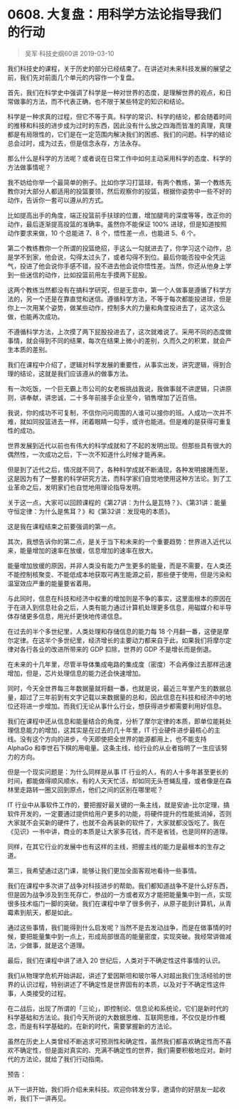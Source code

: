 # 0608. 大复盘：用科学方法论指导我们的行动
> 吴军·科技史纲60讲
2019-03-10

我们科技史的课程，关于历史的部分已经结束了。在讲述对未来科技发展的展望之前，我们先对前面几个单元的内容作一个复盘。

首先，我们在科学史中强调了科学是一种对世界的态度，是理解世界的观点，和日常做事的方法，而不代表正确，也不限于某些特定的知识和结论。

科学是一种求真的过程，但它不等于真。科学的常识、科学的结论，都会随着时间的推移和科技的进步成为过时的东西，因此没有什么放之四海而皆准的真理，真理都是有局限性的，它们是在一定范围内解决我们的困惑、我们的问题。科学的结论总会过时，成为过去，但是信念永存，方法永存。

那么什么是科学的方法呢？或者说在日常工作中如何主动采用科学的态度、科学的方法做事情呢？

我不妨给你举一个最简单的例子。比如你学习打篮球，有两个教练，第一个教练先教你对大部分人都适用的投篮要领，然后观察你的投篮，根据你姿势中一些不好的动作，告诉你一套可以遵从的方式。

比如提高出手的角度，端正投篮前手扶球的位置，增加腿弯的深度等等，改正你的动作，最后逐渐提高投篮的准确率。虽然你不能保证 100% 进球，但是知道按照动作要求来做，10 个总能进 7、8 个，悟性差一点，也能进 5、6 个。

第二个教练教你一个所谓的投篮绝招，手这么一勾就进去了，你学习这个动作，总是学不到家，他会说，勾得太过头了，或者勾得不到位。最后你能否投中全凭运气，投进了他会说你手感不错，投不进去他会说你悟性差。当然，你还从他身上学到一些迷信的动作，比如投篮前用左手摸两下屁股。

这两个教练当然都没有在搞科学研究，但是无意中，第一个人做事是遵循了科学方法的，另一个还是在靠直觉和迷信。遵循科学方法，不等于每次都能投进球，但是你上一次用某个姿势，做某些动作，控制多大的力量和角度投进去了，这次这么做，也能再次成功。

不遵循科学方法，上次摸了两下屁股投进去了，这次就难说了。采用不同的态度做事情，就会得到不同的结果，每次在结果上微小的差别，久而久之的积累，就会产生本质的差别。

我们在课程中介绍了，逻辑对科学发展的重要性，从事实出发，讲究逻辑，得到合理的结论，这就是我们应该遵从的做事方法。

有一次吃饭，一个巨无霸上市公司的女老板挑战我说，我做事就不讲逻辑，只讲原则，讲奉献，讲忠诚，二十多年前接手企业至今，销售增加了近百倍。

我说，你的成功不可复制，不信你问问周围的人谁可以接你的班。人成功一次并不难，就如同投篮进去一样，闭着眼睛一勾手，或许也能进。但是难的是获得可重复性的成功。

世界发展到近代以前也有伟大的科学成就和了不起的发明出现。但那些具有很大的偶然性，一次成功之后，下一次不知道什么时候才能再来。

但是到了近代之后，情况就不同了，各种科学成就不断涌现，各种发明接踵而至，这是因为有了一整套的科学研究方法，而科学家们自觉地使用这种方法论。到了工业革命之后，发明家们也自觉地用理论指导发明。

关于这一点，大家可以回顾课程的《第27讲：为什么是瓦特？》、《第31讲：能量守恒定律：为什么是焦耳？》和《第32讲：发现电的本质》。

这是我在课程结束之前要强调的第一点。

其次，我想告诉你的第二点，是关于当下和未来的一个重要趋势：世界进入近代以来，能量增加的速率在放缓，信息增加的速率在放大。

能量增加放缓的原因，并非人类没有能力产生更多的能量，而是不需要，在人类还不能控制核聚变、不能低成本地获取可再生能源之前，那些便于使用，但是污染和温室效应严重的能量要省着用。

与此同时，信息在科技和经济中权重的增加则是不争的事实，这里面根本的原因在于在进入到信息社会之后，人类有能力通过计算机处理更多信息，用磁媒介和半导体存储更多信息，用光纤更快地传递信息。

在过去的半个多世纪里，人类处理和存储信息的能力每 18 个月翻一番，这便是摩尔定律。在这半个多世纪里，经济增长的主要动力都来自于此，如果我们将摩尔定律对各行各业的改进所带来的 GDP 扣除，世界的 GDP 不是增长而是倒退。

在未来的十几年里，尽管半导体集成电路的集成度（密度）不会再像过去那样迅速增加，但是，芯片处理信息的能力还会快速增加。

同时，今天全世界每三年数据量就将翻一番，也就是说，最近三年里产生的数据总量，超过了三年前到有文字记载以来数据量的总和，因此信息在科技和经济中的地位还将进一步增加。而我们无论从事什么行业，想获得进步都需要利用好信息。

我们在课程中还从信息和能量结合的角度，分析了摩尔定律的本质，即单位能耗处理信息能力的增加，这其实是在过去的几十年里，IT 行业硬件进步最核心的主线。没有这个方向的进步，今天即使把全世界的能源都用上，也不能支持 AlphaGo 和李世石下棋的用电量。这条主线，给行业的从业者指明了一生应该努力的方向。

但是一个现实问题是：为什么同样是从事 IT 行业的人，有的人十多年甚至更长的时间，都能做得顺风顺水，有的人天天忙活，却如同无头苍蝇乱撞，或者像是在森林里走路转一圈又回到原点，他们之间的区别在哪里呢？

IT 行业中从事软件工作的，要把握好最关键的一条主线，就是安迪-比尔定理，搞软件开发的，一定要通过提供给用户更多的功能，将硬件提升的性能抵消掉，否则大家就不会买新的硬件了，也就不会再装新的软件了，大家就都没饭吃了。我在《见识》一书中讲，商业的本质是让大家多花钱，而不是省钱，也是同样的道理。

同样，在其它行业的发展中也有这样的主线，把握主线的能力是最根本的生存之道。

第三，我希望通过这门课，能够让我们更加全面客观地看待一些事情。

我们在课程中多次讲了战争对科技进步的帮助。我们都知道战争不是什么好东西，但是因为战争涉及到生死存亡，参战的一方或者双方才能把能量集中到一点，实现很多技术临门一脚的突破。我们在课程中举了很多例子，从原子能到计算机，从青霉素到航天，都是如此。

通过这些事情，我们能得到什么启发呢？当然不是去发动战争，而是在做事情的时候，要把能量集中到一点上，形成局部很高的能量密度，实现突破。我经常讲做减法，少做事，就是这个道理。

最后，我们在课程中讲了进入 20 世纪后，人类对于不确定性这件事情的认识。

我们从物理学危机开始讲起，讲述了爱因斯坦和玻尔等人对超出我们生活经验的世界的认识过程，特别讲述了不确定性是世界固有的本质，以及对于不确定性这件事，人类接受的过程。

在二战后，出现了所谓的「三论」，即控制论、信息论和系统论，它们是新时代的科学基础和方法论。我们今天所说的大数据思维、互联网思维，不仅仅是炒作概念，而是有科学基础的。在新的时代，需要掌握新的方法论。

虽然在历史上人类曾经不断追求可预测性和确定性，虽然我们都喜欢确定性而不喜欢不确定性，但是面对真实的、充满不确定性的世界，我们需要积极地应对。新时代的方法论，就给了我们行动指南。

预告：

从下一讲开始，我们将介绍未来科技。欢迎你转发分享，邀请你的好朋友一起收听，我们下一讲再见。
